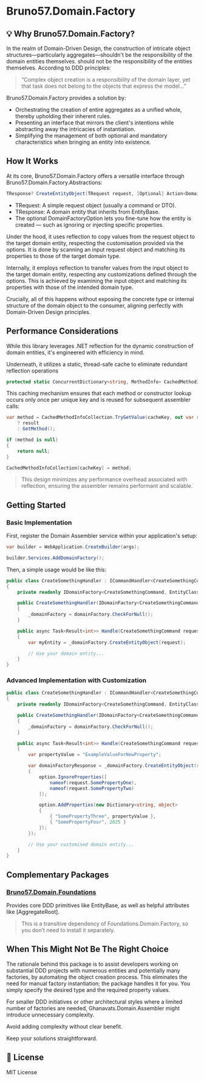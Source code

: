 # Bruno57.Domain.Factory

## 💡 Why Bruno57.Domain.Factory?

In the realm of Domain-Driven Design, the construction of intricate object structures—particularly aggregates—shouldn't be the responsibility of the domain entities themselves.
should not be the responsibility of the entities themselves. According to DDD principles:

> “Complex object creation is a responsibility of the domain layer, yet that task does not belong to the objects that express the model…”

Bruno57.Domain.Factory provides a solution by:

* Orchestrating the creation of entire aggregates as a unified whole, thereby upholding their inherent rules.
* Presenting an interface that mirrors the client's intentions while abstracting away the intricacies of instantiation.
* Simplifying the management of both optional and mandatory characteristics when bringing an entity into existence.

## How It Works
At its core, Bruno57.Domain.Factory offers a versatile interface through Bruno57.Domain.Factory.Abstractions:
```csharp
TResponse? CreateEntityObject(TRequest request, [Optional] Action<DomainFactoryOption> action);
```
* TRequest: A simple request object (usually a command or DTO).
* TResponse: A domain entity that inherits from EntityBase.
* The optional DomainFactoryOption lets you fine-tune how the entity is created — such as ignoring or injecting specific properties.

Under the hood, it uses reflection to copy values from the request object to the target domain entity, 
respecting the customisation provided via the options. It is done by scanning an input request object 
and matching its properties to those of the target domain type.

Internally, it employs reflection to transfer values from the input object to the target domain entity, respecting any customizations defined through the options. This is achieved by examining the input object and matching its properties with those of the intended domain type.

Crucially, all of this happens without exposing the concrete type or internal structure of the domain object to the consumer, aligning perfectly with Domain-Driven Design principles.

##  Performance Considerations
While this library leverages .NET reflection for the dynamic construction of domain entities, it's engineered with efficiency in mind.

Underneath, it utilizes a static, thread-safe cache to eliminate redundant reflection operations

```csharp
protected static ConcurrentDictionary<string, MethodInfo> CachedMethodInfoCollection { get; set; } = new();
```

This caching mechanism ensures that each method or constructor lookup occurs only once per unique key and is reused for subsequent assembler calls:

```csharp
var method = CachedMethodInfoCollection.TryGetValue(cacheKey, out var result)
    ? result
    : GetMethod();

if (method is null)
{
    return null;
}

CachedMethodInfoCollection[cacheKey] = method;
```

> This design minimizes any performance overhead associated with reflection, ensuring the assembler remains performant and scalable.

## Getting Started
### Basic Implementation

First, register the Domain Assembler service within your application's setup:

```csharp
var builder = WebApplication.CreateBuilder(args);

builder.Services.AddDomainFactory();
```

Then, a simple usage would be like this:

```csharp
public class CreateSomethingHandler : ICommandHandler<CreateSomethingCommand, SomeResult<int>>
{
    private readonly IDomainFactory<CreateSomethingCommand, EntityClass> _domainFactory;

    public CreateSomethingHandler(IDomainFactory<CreateSomethingCommand, EntityClass> domainFactory)
    {
        _domainFactory = domainFactory.CheckForNull();
    }

    public async Task<Result<int>> Handle(CreateSomethingCommand request, CancellationToken cancellationToken)
    {
        var myEntity = _domainFactory.CreateEntityObject(request);

        // Use your domain entity...
    }
}
```
### Advanced Implementation with Customization

```csharp
public class CreateSomethingHandler : ICommandHandler<CreateSomethingCommand, SomeResult<int>>
{
    private readonly IDomainFactory<CreateSomethingCommand, EntityClass> _domainFactory;

    public CreateSomethingHandler(IDomainFactory<CreateSomethingCommand, EntityClass> domainFactory)
    {
        _domainFactory = domainFactory.CheckForNull();
    }

    public async Task<Result<int>> Handle(CreateSomethingCommand request, CancellationToken cancellationToken)
    {
        var propertyValue = "ExampleValueForNewProperty";

        var domainFactoryResponse = _domainFactory.CreateEntityObject(request, option =>
        {
            option.IgnoreProperties([
                nameof(request.SomePropertyOne),
                nameof(request.SomePropertyTwo)
            ]);

            option.AddProperties(new Dictionary<string, object>
            {
                { "SomePropertyThree", propertyValue },
                { "SomePropertyFour", 2025 }
            });
        });

        // Use your customised domain entity...
    }
}
```

##  Complementary Packages
### [Bruno57.Domain.Foundations](https://www.nuget.org/packages/Bruno57.Domain.Foundations)
Provides core DDD primitives like EntityBase, as well as helpful attributes like [AggregateRoot].

> This is a transitive dependency of Foundations.Domain.Factory, so you don’t need to install it separately.

## When This Might Not Be The Right Choice
The rationale behind this package is to assist developers working on substantial DDD projects with numerous entities and potentially many factories, by automating the object creation process. This eliminates the need for manual factory instantiation; the package handles it for you. You simply specify the desired type and the required property values.

For smaller DDD initiatives or other architectural styles where a limited number of factories are needed, Ghanavats.Domain.Assembler might introduce unnecessary complexity.

Avoid adding complexity without clear benefit.

Keep your solutions straightforward.

## 📜 License
MIT License
